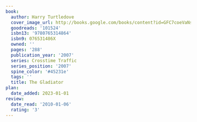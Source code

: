 ```yaml
---
book:
  author: Harry Turtledove
  cover_image_url: http://books.google.com/books/content?id=GFC7coeVaNsC&printsec=frontcover&img=1&zoom=1&edge=curl&source=gbs_api
  goodreads: '101524'
  isbn13: '9780765314864'
  isbn9: 076531486X
  owned: ''
  pages: '288'
  publication_year: '2007'
  series: Crosstime Traffic
  series_position: '2007'
  spine_color: '#45231e'
  tags: ''
  title: The Gladiator
plan:
  date_added: 2023-01-01
review:
  date_read: '2010-01-06'
  rating: '3'
---
```

